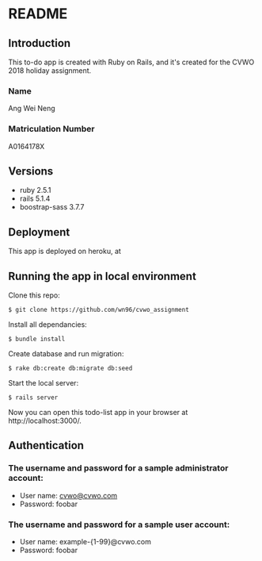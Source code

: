 # README

## Introduction

This to-do app is created with Ruby on Rails, and it's created for the CVWO 2018 holiday assignment.

### Name

Ang Wei Neng

### Matriculation Number

A0164178X

## Versions

* ruby 2.5.1
* rails 5.1.4
* boostrap-sass 3.7.7

## Deployment

This app is deployed on heroku, at <TO FILL IN>

## Running the app in local environment

Clone this repo:
```
$ git clone https://github.com/wn96/cvwo_assignment
```
Install all dependancies:
```
$ bundle install
```
Create database and run migration:
```
$ rake db:create db:migrate db:seed
```
Start the local server:
```
$ rails server
```
Now you can open this todo-list app in your browser at http://localhost:3000/.

## Authentication

### The username and password for a sample administrator account:

* User name: cvwo@cvwo.com
* Password: foobar

### The username and password for a sample user account:

* User name: example-{1-99}@cvwo.com
* Password: foobar
